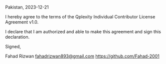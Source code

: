 Pakistan, 2023-12-21

I hereby agree to the terms of the Qplexity Individual Contributor License
Agreement v1.0.

I declare that I am authorized and able to make this agreement and sign this
declaration.

Signed,

Fahad Rizwan fahadrizwan893@gmail.com https://github.com/Fahad-2001
